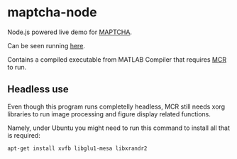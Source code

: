 # maptcha-node

Node.js powered live demo for [MAPTCHA](https://github.com/NejTech/maptcha).

Can be seen running [here](http://maptcha.nej.tech).

Contains a compiled executable from MATLAB Compiler that requires [MCR](https://www.mathworks.com/products/compiler/mcr.html) to run.

## Headless use
Even though this program runs completelly headless, MCR still needs xorg libraries to run image processing and figure display related functions.

Namely, under Ubuntu you might need to run this command to install all that is required: 
```
apt-get install xvfb libglu1-mesa libxrandr2
```
